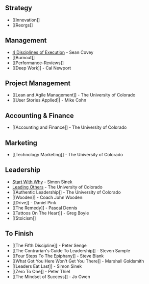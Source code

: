 ## Strategy

* [[Innovation]]
* [[Reorgs]]

## Management

* [4 Disciplines of Execution](4-Disciplines-Of-Execution) - Sean Covey
* [[Burnout]]
* [[Performance-Reviews]]
* [[Deep Work]] - Cal Newport

## Project Management

* [[Lean and Agile Management]] - The University of Colorado
* [[User Stories Applied]] - Mike Cohn

## Accounting & Finance

* [[Accounting and Finance]] - The University of Colorado

## Marketing

* [[Technology Marketing]] - The University of Colorado

## Leadership

* [Start With Why](Start-With-Why) - Simon Sinek
* [Leading Others](Leading-Others) - The University of Colorado
* [[Authentic Leadership]] - The University of Colorado
* [[Wooden]] - Coach John Wooden
* [[Drive]] - Daniel Pink
* [[The Remedy]] - Pascal Dennis
* [[Tattoos On The Heart]] - Greg Boyle
* [[Stoicism]]

## To Finish

* [[The Fifth Discipline]] - Peter Senge
* [[The Contrarian's Guide To Leadership]] - Steven Sample
* [[Four Steps To The Epiphany]] - Steve Blank
* [[What Got You Here Won't Get You There]] - Marshall Goldsmith
* [[Leaders Eat Last]] - Simon Sinek
* [[Zero To One]] - Peter Thiel
* [[The Mindset of Success]] - Jo Owen
